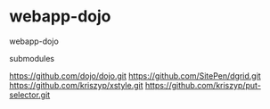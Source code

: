 webapp-dojo
===========

webapp-dojo

submodules

https://github.com/dojo/dojo.git
https://github.com/SitePen/dgrid.git
https://github.com/kriszyp/xstyle.git
https://github.com/kriszyp/put-selector.git

